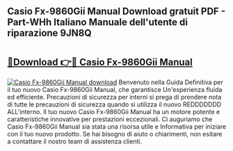 ## Casio Fx-9860Gii Manual Download gratuit PDF - Part-WHh Italiano Manuale dell'utente di riparazione 9JN8Q

# <h2><a href="http://df9zmm7.blite.top/?on=Casio+Fx-9860Gii+Manual">🔗Download 👉🔴 Casio Fx-9860Gii Manual</a></h2>

[![Casio Fx-9860Gii Manual download](https://i.imgur.com/lujVjoI.png)](http://df9zmm7.blite.top/?on=Casio+Fx-9860Gii+Manual)
Benvenuto nella Guida Definitiva per il tuo nuovo Casio Fx-9860Gii Manual, che garantisce Un'esperienza fluida ed efficiente. Precauzioni di sicurezza per interni si prega di prendere nota di tutte le precauzioni di sicurezza quando si utilizza il nuovo REDDDDDDD ALL'interno. Il tuo nuovo Casio Fx-9860Gii Manual ha un motore potente e caratteristiche innovative per prestazioni eccezionali. Ci auguriamo che Casio Fx-9860Gii Manual sia stata una risorsa utile e Informativa per iniziare con il tuo nuovo prodotto. Se hai bisogno di aiuto o chiarimenti, non esitare a contattare il nostro team di assistenza clienti.
